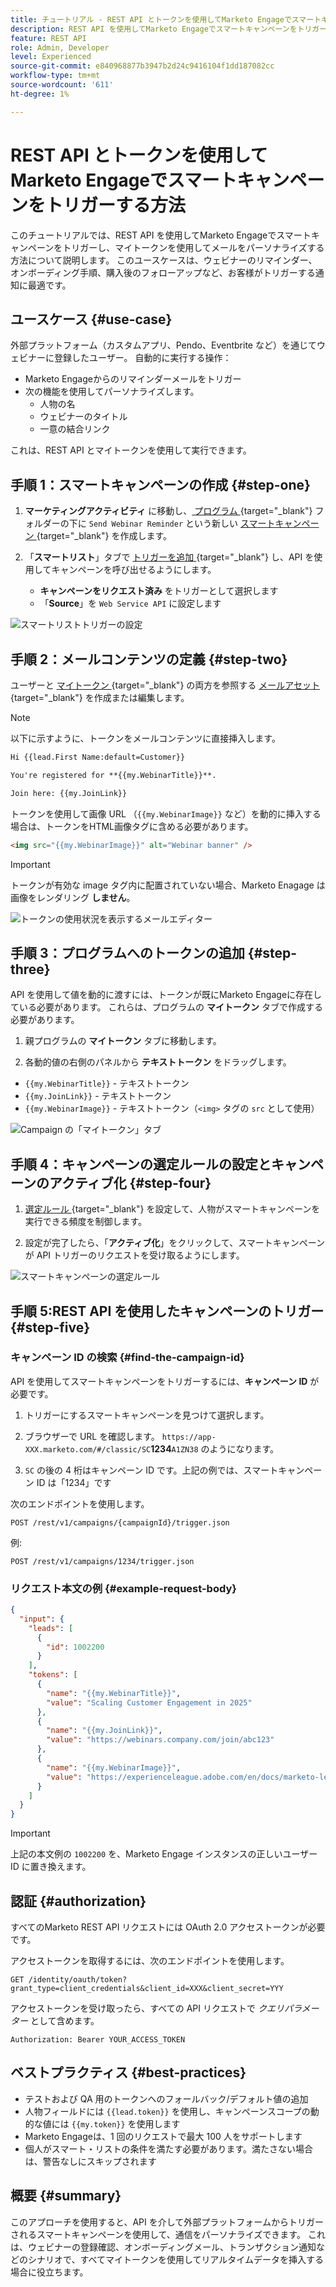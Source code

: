 ```yaml
---
title: チュートリアル - REST API とトークンを使用してMarketo Engageでスマートキャンペーンをトリガーする方法
description: REST API を使用してMarketo Engageでスマートキャンペーンをトリガーにし、マイトークンを使用してメールをパーソナライズする方法を説明します。
feature: REST API
role: Admin, Developer
level: Experienced
source-git-commit: e840968877b3947b2d24c9416104f1dd187082cc
workflow-type: tm+mt
source-wordcount: '611'
ht-degree: 1%

---
```


# REST API とトークンを使用してMarketo Engageでスマートキャンペーンをトリガーする方法

このチュートリアルでは、REST API を使用してMarketo Engageでスマートキャンペーンをトリガーし、マイトークンを使用してメールをパーソナライズする方法について説明します。 このユースケースは、ウェビナーのリマインダー、オンボーディング手順、購入後のフォローアップなど、お客様がトリガーする通知に最適です。

## ユースケース {#use-case}

外部プラットフォーム（カスタムアプリ、Pendo、Eventbrite など）を通じてウェビナーに登録したユーザー。 自動的に実行する操作：

* Marketo Engageからのリマインダーメールをトリガー
* 次の機能を使用してパーソナライズします。
   * 人物の名
   * ウェビナーのタイトル
   * 一意の結合リンク

これは、REST API とマイトークンを使用して実行できます。

## 手順 1：スマートキャンペーンの作成 {#step-one}

1. **マーケティングアクティビティ** に移動し、[ プログラム ](https://experienceleague.adobe.com/ja/docs/marketo/using/product-docs/core-marketo-concepts/programs/creating-programs/understanding-programs){target="_blank"} フォルダーの下に `Send Webinar Reminder` という新しい [ スマートキャンペーン ](https://experienceleague.adobe.com/en/docs/marketo/using/product-docs/core-marketo-concepts/smart-campaigns/understanding-smart-campaigns){target="_blank"} を作成します。

1. 「**スマートリスト**」タブで [トリガーを追加 ](https://experienceleague.adobe.com/en/docs/marketo/using/product-docs/core-marketo-concepts/smart-campaigns/creating-a-smart-campaign/define-smart-list-for-smart-campaign-trigger){target="_blank"} し、API を使用してキャンペーンを呼び出せるようにします。

   * **キャンペーンをリクエスト済み** をトリガーとして選択します
   * 「**Source**」を `Web Service API` に設定します

![ スマートリストトリガーの設定 ](assets/trigger-smart-campaign-rest-api-1.png)

## 手順 2：メールコンテンツの定義 {#step-two}

ユーザーと [ マイトークン ](https://experienceleague.adobe.com/en/docs/marketo-developer/marketo/rest/assets/emails){target="_blank"} の両方を参照する [ メールアセット ](https://experienceleague.adobe.com/en/docs/marketo/using/product-docs/core-marketo-concepts/programs/tokens/managing-my-tokens){target="_blank"} を作成または編集します。

>[!NOTE]
>
>以下に示すように、トークンをメールコンテンツに直接挿入します。

```html
Hi {{lead.First Name:default=Customer}}

You're registered for **{{my.WebinarTitle}}**.

Join here: {{my.JoinLink}}
```

トークンを使用して画像 URL （`{{my.WebinarImage}}` など）を動的に挿入する場合は、トークンをHTML画像タグに含める必要があります。

```html
<img src="{{my.WebinarImage}}" alt="Webinar banner" />
```

>[!IMPORTANT]
>
>トークンが有効な image タグ内に配置されていない場合、Marketo Enagage は画像をレンダリング **しません**。

![ トークンの使用状況を表示するメールエディター ](assets/trigger-smart-campaign-rest-api-2.png)

## 手順 3：プログラムへのトークンの追加 {#step-three}

API を使用して値を動的に渡すには、トークンが既にMarketo Engageに存在している必要があります。 これらは、プログラムの **マイトークン** タブで作成する必要があります。

1. 親プログラムの **マイトークン** タブに移動します。

2. 各動的値の右側のパネルから **テキストトークン** をドラッグします。

* `{{my.WebinarTitle}}` - テキストトークン
* `{{my.JoinLink}}` - テキストトークン
* `{{my.WebinarImage}}` - テキストトークン（`<img>` タグの `src` として使用）

![Campaign の「マイトークン」タブ ](assets/trigger-smart-campaign-rest-api-3.png)

## 手順 4：キャンペーンの選定ルールの設定とキャンペーンのアクティブ化 {#step-four}

1. [ 選定ルール ](https://experienceleague.adobe.com/en/docs/marketo/using/product-docs/core-marketo-concepts/smart-campaigns/using-smart-campaigns/edit-qualification-rules-in-a-smart-campaign){target="_blank"} を設定して、人物がスマートキャンペーンを実行できる頻度を制御します。

1. 設定が完了したら、「**アクティブ化**」をクリックして、スマートキャンペーンが API トリガーのリクエストを受け取るようにします。

![ スマートキャンペーンの選定ルール ](assets/trigger-smart-campaign-rest-api-4.png)

## 手順 5:REST API を使用したキャンペーンのトリガー {#step-five}

### キャンペーン ID の検索 {#find-the-campaign-id}

API を使用してスマートキャンペーンをトリガーするには、**キャンペーン ID** が必要です。

1. トリガーにするスマートキャンペーンを見つけて選択します。

1. ブラウザーで URL を確認します。 `https://app-XXX.marketo.com/#/classic/SC`**1234**`A1ZN38` のようになります。

1. `SC` の後の 4 桁はキャンペーン ID です。上記の例では、スマートキャンペーン ID は「1234」です

次のエンドポイントを使用します。

```
POST /rest/v1/campaigns/{campaignId}/trigger.json
```

例:

```
POST /rest/v1/campaigns/1234/trigger.json
```

### リクエスト本文の例 {#example-request-body}

```json
{
  "input": {
    "leads": [
      {
        "id": 1002200
      }
    ],
    "tokens": [
      {
        "name": "{{my.WebinarTitle}}",
        "value": "Scaling Customer Engagement in 2025"
      },
      {
        "name": "{{my.JoinLink}}",
        "value": "https://webinars.company.com/join/abc123"
      },
      {
        "name": "{{my.WebinarImage}}",
        "value": "https://experienceleague.adobe.com/en/docs/marketo-learn/tutorials/events/media_1c6f338a518ada11550084c8ab3a6bbf554ff6eac.jpeg"
      }
    ]
  }
}
```

>[!IMPORTANT]
>
>上記の本文例の `1002200` を、Marketo Engage インスタンスの正しいユーザー ID に置き換えます。

## 認証 {#authorization}

すべてのMarketo REST API リクエストには OAuth 2.0 アクセストークンが必要です。

アクセストークンを取得するには、次のエンドポイントを使用します。

```
GET /identity/oauth/token?grant_type=client_credentials&client_id=XXX&client_secret=YYY
```

アクセストークンを受け取ったら、すべての API リクエストで _クエリパラメーター_ として含めます。

```
Authorization: Bearer YOUR_ACCESS_TOKEN
```

## ベストプラクティス {#best-practices}

* テストおよび QA 用のトークンへのフォールバック/デフォルト値の追加
* 人物フィールドには `{{lead.token}}` を使用し、キャンペーンスコープの動的な値には `{{my.token}}` を使用します
* Marketo Engageは、1 回のリクエストで最大 100 人をサポートします
* 個人がスマート・リストの条件を満たす必要があります。満たさない場合は、警告なしにスキップされます

## 概要 {#summary}

このアプローチを使用すると、API を介して外部プラットフォームからトリガーされるスマートキャンペーンを使用して、通信をパーソナライズできます。 これは、ウェビナーの登録確認、オンボーディングメール、トランザクション通知などのシナリオで、すべてマイトークンを使用してリアルタイムデータを挿入する場合に役立ちます。
